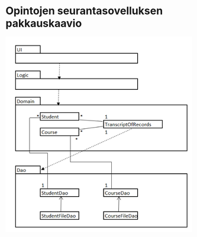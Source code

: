# Opintojen seurantasovelluksen pakkauskaavio

![alt text](https://github.com/puuro-maria/ot-harjoitustyo/blob/master/dokumentointi/OTM_pakkauskaavio.PNG "Pakkauskaavio")
